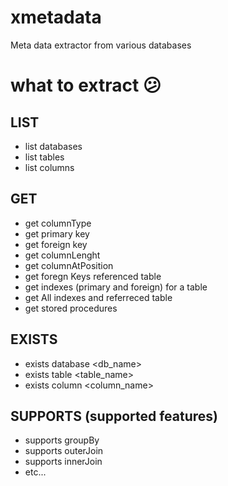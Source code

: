 # xmetadata
Meta data extractor from various databases

# what to extract :confused:

## LIST
  * list databases
  * list tables
  * list columns

## GET
  * get columnType
  * get primary key
  * get foreign key
  * get columnLenght
  * get columnAtPosition
  * get foregn Keys referenced table
  * get indexes (primary and foreign) for a table
  * get All indexes and referreced table
  * get stored procedures

## EXISTS
  * exists database <db_name>
  * exists table <table_name>
  * exists column <column_name>

## SUPPORTS (supported features)
  * supports groupBy
  * supports outerJoin
  * supports innerJoin
  * etc...
